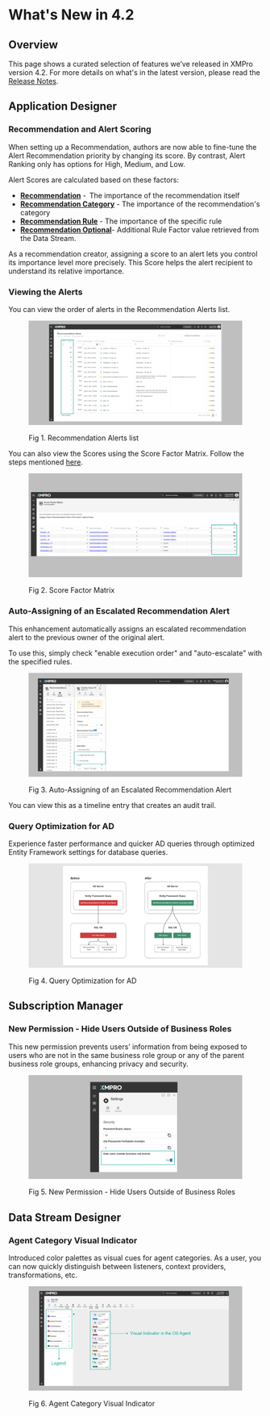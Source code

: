 # What's New in 4.2

## Overview

This page shows a curated selection of features we’ve released in XMPro version 4.2. For more details on what's in the latest version, please read the [Release Notes](../../release-notes/archived/v4.2.0.md).

## Application Designer

### Recommendation and Alert Scoring

When setting up a Recommendation, authors are now able to fine-tune the Alert Recommendation priority by changing its score. By contrast, Alert Ranking only has options for High, Medium, and Low.

Alert Scores are calculated based on these factors:

* [**Recommendation**](../../how-to-guides/recommendations/manage-recommendations.md#create-a-recommendation) [ ](../../how-to-guides/recommendations/manage-recommendations.md#create-a-recommendation)-  The importance of the recommendation itself
* [**Recommendation Category**](../../how-to-guides/manage-categories.md#adding-a-new-category)  - The importance of the recommendation's category
* [**Recommendation Rule**](../../how-to-guides/recommendations/create-rules.md#create-rules) -  The importance of the specific rule
* [**Recommendation Optional**](../../how-to-guides/recommendations/create-rules.md#create-rules)- Additional Rule Factor value retrieved from the Data Stream.&#x20;

As a recommendation creator, assigning a score to an alert lets you control its importance level more precisely. This Score helps the alert recipient to understand its relative importance.

### Viewing the Alerts

You can view the order of alerts in the Recommendation Alerts list.

<figure><img src="../../.gitbook/assets/Fig 1. Recommendation Alerts list (1).PNG" alt=""><figcaption><p>Fig 1. Recommendation Alerts list</p></figcaption></figure>

You can also view the Scores using the Score Factor Matrix. Follow the steps mentioned [here](../../concepts/recommendation/recommendation-scoring.md#viewing-the-recommendation-scoring).

<figure><img src="../../.gitbook/assets/Fig 2. Score Factor Matrix.PNG" alt=""><figcaption><p>Fig 2. Score Factor Matrix</p></figcaption></figure>

### Auto-Assigning of an Escalated Recommendation Alert

This enhancement automatically assigns an escalated recommendation alert to the previous owner of the original alert. 

To use this, simply check "enable execution order" and "auto-escalate" with the specified rules. 

<figure><img src="../../.gitbook/assets/Fig 3. Auto-Assigning of an Escalated Recommendation Alert.PNG" alt=""><figcaption><p>Fig 3. Auto-Assigning of an Escalated Recommendation Alert</p></figcaption></figure>

You can view this as a timeline entry that creates an audit trail.

### Query Optimization for AD

Experience faster performance and quicker AD queries through optimized Entity Framework settings for database queries.

<figure><img src="../../.gitbook/assets/Fig 4. Query Optimization for AD.PNG" alt=""><figcaption><p>Fig 4. Query Optimization for AD</p></figcaption></figure>

## Subscription Manager

### New Permission - Hide Users Outside of Business Roles

This new permission prevents users’ information from being exposed to users who are not in the same business role group or any of the parent business role groups, enhancing privacy and security.

<figure><img src="../../.gitbook/assets/Fig 5. New Permission - Hide Users Outside of Business Roles.PNG" alt=""><figcaption><p>Fig 5. New Permission - Hide Users Outside of Business Roles</p></figcaption></figure>

## Data Stream Designer

### Agent Category Visual Indicator

Introduced color palettes as visual cues for agent categories. As a user, you can now quickly distinguish between listeners, context providers, transformations, etc.

<figure><img src="../../.gitbook/assets/Fig 6. Agent Category Visual Indicator (1).PNG" alt=""><figcaption><p>Fig 6. Agent Category Visual Indicator</p></figcaption></figure>
